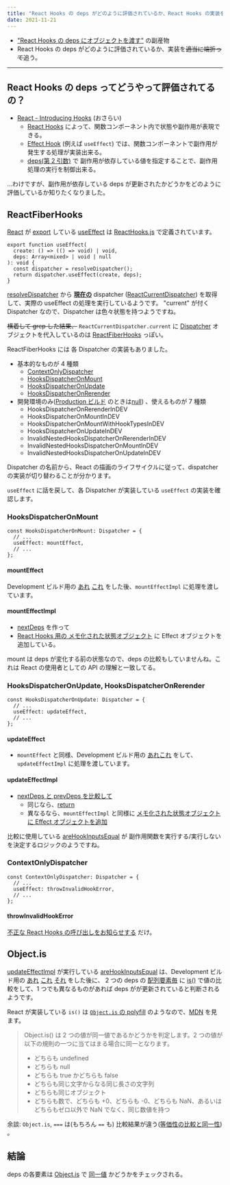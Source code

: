 ```yaml
---
title: "React Hooks の deps がどのように評価されているか、React Hooks の実装を読んで知る"
date: 2021-11-21
---
```


- ["React Hooks の deps にオブジェクトを渡す"](./use-object-as-react-hooks-deps) の副産物
- React Hooks の deps がどのように評価されているか、実装を~~適当に端折って~~追う。

---

## React Hooks の deps ってどうやって評価されてるの？

- [React - Introducing Hooks](https://ja.reactjs.org/docs/hooks-intro.html) (おさらい)
  - [React Hooks](https://ja.reactjs.org/docs/hooks-overview.html) によって、関数コンポーネント内で状態や副作用が表現できる。
  - [Effect Hook](https://ja.reactjs.org/docs/hooks-overview.html#effect-hook) (例えば `useEffect`) では、関数コンポーネントで副作用が発生する処理が実装出来る。
  - [deps(第 2 引数)](https://ja.reactjs.org/docs/hooks-reference.html#conditionally-firing-an-effect) で 副作用が依存している値を指定することで、副作用処理の実行を制御出来る。

...わけですが、副作用が依存している deps が更新されたかどうかをどのように評価しているか知りたくなりました。

## ReactFiberHooks

[React](https://github.com/facebook/react/blob/v17.0.2/packages/react/package.json#L22) が [export](https://github.com/facebook/react/blob/v17.0.2/packages/react/index.js#L50) している [useEffect](https://github.com/facebook/react/blob/v17.0.2/packages/react/src/React.js#L39) は [ReactHooks.js](https://github.com/facebook/react/blob/v17.0.2/packages/react/src/ReactHooks.js#L101) で定義されています。

```flow js
export function useEffect(
  create: () => (() => void) | void,
  deps: Array<mixed> | void | null
): void {
  const dispatcher = resolveDispatcher();
  return dispatcher.useEffect(create, deps);
}
```

[resolveDispatcher](https://github.com/facebook/react/blob/v17.0.2/packages/react/src/ReactHooks.js#L25) から [**現在の**](https://github.com/facebook/react/blob/v17.0.2/packages/react/src/ReactHooks.js#L26) dispatcher ([ReactCurrentDispatcher](https://github.com/facebook/react/blob/v17.0.2/packages/react/src/ReactCurrentDispatcher.js)) を取得して、実際の useEffect の処理を実行しているようです。
"current" が付く Dispatcher なので、Dispatcher は色々状態を持つようですね。

~~横着して grep した結果、~~ `ReactCurrentDispatcher.current` に [Dispatcher](https://github.com/facebook/react/blob/v17.0.2/packages/react-reconciler/src/ReactInternalTypes.js#L260) オブジェクトを代入しているのは [ReactFiberHooks](https://github.com/facebook/react/blob/v17.0.2/packages/react-reconciler/src/ReactFiberHooks.new.js) っぽい。

ReactFiberHooks には 各 Dispatcher の実装もありました。

- 基本的なものが 4 種類
  - [ContextOnlyDispatcher](https://github.com/facebook/react/blob/v17.0.2/packages/react-reconciler/src/ReactFiberHooks.new.js#L1796)
  - [HooksDispatcherOnMount](https://github.com/facebook/react/blob/v17.0.2/packages/react-reconciler/src/ReactFiberHooks.new.js#L1817)
  - [HooksDispatcherOnUpdate](https://github.com/facebook/react/blob/v17.0.2/packages/react-reconciler/src/ReactFiberHooks.new.js#L1838)
  - [HooksDispatcherOnRerender](https://github.com/facebook/react/blob/v17.0.2/packages/react-reconciler/src/ReactFiberHooks.new.js#L1859)
- 開発環境のみ([Production ビルド](https://github.com/facebook/react/blob/v17.0.2/scripts/rollup/build.js#L399) のときは[null](https://github.com/facebook/react/blob/v17.0.2/packages/react-reconciler/src/ReactFiberHooks.new.js#L1880-L1886)) 、使えるものが 7 種類
  - HooksDispatcherOnRerenderInDEV
  - HooksDispatcherOnMountInDEV
  - HooksDispatcherOnMountWithHookTypesInDEV
  - HooksDispatcherOnUpdateInDEV
  - InvalidNestedHooksDispatcherOnRerenderInDEV
  - InvalidNestedHooksDispatcherOnMountInDEV
  - InvalidNestedHooksDispatcherOnUpdateInDEV

Dispatcher の名前から、React の描画のライフサイクルに従って、dispatcher の実装が切り替わることが分かります。

`useEffect` に話を戻して、各 Dispatcher が実装している `useEffect` の実装を確認します。

### HooksDispatcherOnMount

```flow js
const HooksDispatcherOnMount: Dispatcher = {
  // ...
  useEffect: mountEffect,
  // ...
};
```

#### mountEffect

Development ビルド用の [あれ](https://github.com/facebook/react/blob/v17.0.2/packages/react-reconciler/src/ReactFiberHooks.new.js#L1249) [これ](https://github.com/facebook/react/blob/v17.0.2/packages/react-reconciler/src/ReactFiberHooks.new.js#L1256) をした後、`mountEffectImpl` に処理を渡しています。

#### mountEffectImpl

- [nextDeps](https://github.com/facebook/react/blob/v17.0.2/packages/react-reconciler/src/ReactFiberHooks.new.js#L1208) を作って
- [React Hooks 用の メモ化された状態オブジェクト](https://github.com/facebook/react/blob/v17.0.2/packages/react-reconciler/src/ReactFiberHooks.new.js#L1210) に Effect オブジェクトを追加している。

mount は deps が変化する前の状態なので、deps の比較もしていませんね。これは React の使用者としての API の理解と一致してる。

### HooksDispatcherOnUpdate, HooksDispatcherOnRerender

```flow js
const HooksDispatcherOnUpdate: Dispatcher = {
  // ...
  useEffect: updateEffect,
  // ...
};
```

#### updateEffect

- `mountEffect` と同様、Development ビルド用の [あれこれ](https://github.com/facebook/react/blob/v17.0.2/packages/react-reconciler/src/ReactFiberHooks.new.js#L1277) をして、`updateEffectImpl` に処理を渡しています。

#### updateEffectImpl

- [nextDeps と prevDeps を比較して](https://github.com/facebook/react/blob/v17.0.2/packages/react-reconciler/src/ReactFiberHooks.new.js#L1228)
  - 同じなら、[return](https://github.com/facebook/react/blob/v17.0.2/packages/react-reconciler/src/ReactFiberHooks.new.js#L1230)
  - 異なるなら、`mountEffectImpl` と同様に [メモ化された状態オブジェクト に Effect オブジェクトを追加](https://github.com/facebook/react/blob/v17.0.2/packages/react-reconciler/src/ReactFiberHooks.new.js#L1237)

比較に使用している [areHookInputsEqual](https://github.com/facebook/react/blob/v17.0.2/packages/react-reconciler/src/ReactFiberHooks.new.js#L1228) が 副作用関数を実行する/実行しないを決定するロジックのようですね。

### ContextOnlyDispatcher

```flow js
const ContextOnlyDispatcher: Dispatcher = {
  // ...
  useEffect: throwInvalidHookError,
  // ...
};
```

#### throwInvalidHookError

[不正な React Hooks の呼び出しをお知らせする](https://github.com/facebook/react/blob/v17.0.2/packages/react-reconciler/src/ReactFiberHooks.new.js#L287-L297) だけ。

## Object.is

[updateEffectImpl](https://github.com/facebook/react/blob/v17.0.2/packages/react-reconciler/src/ReactFiberHooks.new.js#L1218) が実行している [areHookInputsEqual](https://github.com/facebook/react/blob/v17.0.2/packages/react-reconciler/src/ReactFiberHooks.new.js#L299) は、Development ビルド用の [あれ](https://github.com/facebook/react/blob/v17.0.2/packages/react-reconciler/src/ReactFiberHooks.new.js#L303) [これ](https://github.com/facebook/react/blob/v17.0.2/packages/react-reconciler/src/ReactFiberHooks.new.js#L311) [それ](https://github.com/facebook/react/blob/v17.0.2/packages/react-reconciler/src/ReactFiberHooks.new.js#L322) をした後に、
2 つの deps の [配列要素毎](https://github.com/facebook/react/blob/v17.0.2/packages/react-reconciler/src/ReactFiberHooks.new.js#L338) に [is()](https://github.com/facebook/react/blob/v17.0.2/packages/shared/objectIs.js) で値の比較をして、1 つでも異なるものがあれば deps がが更新されていると判断されるようです。

React が実装している `is()` は [`Object.is` の polyfill](https://github.com/facebook/react/blob/v17.0.2/packages/shared/objectIs.js#L11) のようなので、[MDN](https://developer.mozilla.org/en-US/docs/Web/JavaScript/Reference/Global_Objects/Object/is) を見ます。

> Object.is() は 2 つの値が同一値であるかどうかを判定します。2 つの値が以下の規則の一つに当てはまる場合に同一となります。
>
> - どちらも undefined
> - どちらも null
> - どちらも true かどちらも false
> - どちらも同じ文字からなる同じ長さの文字列
> - どちらも同じオブジェクト
> - どちらも数で、どちらも +0、どちらも -0、どちらも NaN、あるいはどちらもゼロ以外で NaN でなく、同じ数値を持つ

余談: `Object.is`, `===` は(もちろん `==` も) 比較結果が違う([等価性の比較と同一性](https://developer.mozilla.org/ja/docs/Web/JavaScript/Equality_comparisons_and_sameness)) 。

## 結論

deps の各要素は [Object.is](https://developer.mozilla.org/ja/docs/Web/JavaScript/Reference/Global_Objects/Object/is) で [同一値](https://developer.mozilla.org/ja/docs/Web/JavaScript/Equality_comparisons_and_sameness#same-value_equality) かどうかをチェックされる。
